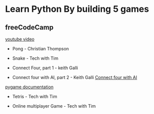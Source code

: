 # Learn Python By building 5 games

## freeCodeCamp

[youtube video](https://youtu.be/XGf2GcyHPhc?si=DwGBDk-fAVaIk2nB)

- Pong - Christian Thompson

- Snake - Tech with Tim

- Connect Four, part 1 - keith Galli
- Connect four with AI, part 2 - Keith Galli
[Connect four with AI](https://youtu.be/MMLtza3CZFM?si=zrsqayr4mAVcWrYM)

[pygame documentation](pygame.org/docs/)

- Tetris - Tech with Tim

- Online multiplayer Game - Tech with Tim